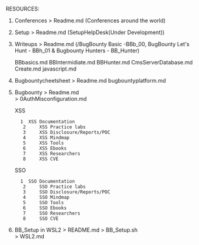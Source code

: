 RESOURCES:

1. Conferences > Readme.md (Conferences around the world)
2. Setup  > Readme.md (SetupHelpDesk(Under Development))
3. Writeups > Readme.md (/BugBounty Basic -BBb_00, BugBounty Let's Hunt - BBh_01 & Bugbounty Hunters - BB_Hunter)
      
      BBbasics.md
      BBIntermidiate.md
      BBHunter.md
      CmsServerDatabase.md 
      Create.md
      javascript.md

4. Bugbountycheetsheet > Readme.md
      bugbountyplatform.md

5. Bugbounty > Readme.md  
             > 0AuthMisconfiguration.md
             
      XSS
         
         1 	XSS Documentation
          2 	XSS Practice labs
          3 	XSS Disclosure/Reports/POC
          4 	XSS Mindmap
          5 	XSS Tools
          6 	XSS Ebooks
          7 	XSS Researchers
          8 	XSS CVE
      
      SSO 
         
         1 	SSO Documentation
          2 	SSO Practice labs
          3 	SSO Disclosure/Reports/POC
          4 	SSO Mindmap
          5 	SSO Tools
          6 	SSO Ebooks
          7 	SSO Researchers
          8 	SSO CVE

6. BB_Setup in WSL2 > README.md 
                    > BB_Setup.sh  
                    > WSL2.md
           
            
